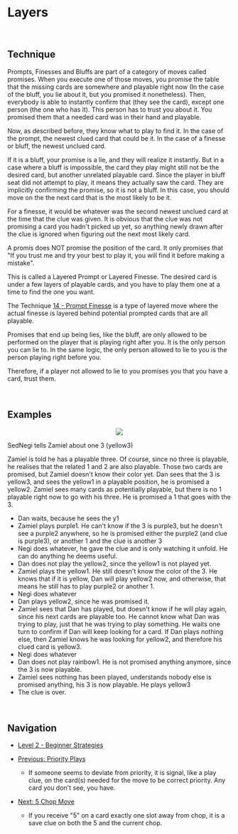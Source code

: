 # Layers

<br />

## Technique

Prompts, Finesses and Bluffs are part of a category of moves called promises. When you execute one of those moves, you promise the table that the missing cards are somewhere and playable right now (In the case of the bluff, you lie about it, but you promised it nonetheless). Then, everybody is able to instantly confirm that (they see the card), except one person (the one who has it). This person has to trust you about it. You promised them that a needed card was in their hand and playable.

Now, as described before, they know what to play to find it. In the case of the prompt, the newest clued card that could be it. In the case of a finesse or bluff, the newest unclued card.

If it is a bluff, your promise is a lie, and they will realize it instantly. But in a case where a bluff is impossible, the card they play might still not be the desired card, but another unrelated playable card. Since the player in bluff seat did not attempt to play, it means they actually saw the card. They are implicitly confirming the promise, so it is not a bluff. In this case, you should move on the the next card that is the most likely to be it.

For a finesse, it would be whatever was the second newest unclued card at the time that the clue was given. It is obvious that the clue was not promising a card you hadn't picked up yet, so anything newly drawn after the clue is ignored when figuring out the next most likely card.

A promis does NOT promise the position of the card. It only promises that "If you trust me and try your best to play it, you will find it before making a mistake".

This is called a Layered Prompt or Layered Finesse. The desired card is under a few layers of playable cards, and you have to play them one at a time to find the one you want.

The Technique [14 - Prompt Finesse](https://github.com/agilbert1412/HanabiStrategy/blob/master/Strategy/Level%202%20-%20Beginner/14%20-%20Prompt%20Finesse.md) is a type of layered move where the actual finesse is layered behind potential prompted cards that are all playable.

Promises that end up being lies, like the bluff, are only allowed to be performed on the player that is playing right after you. It is the only person you can lie to. In the same logic, the only person allowed to lie to you is the person playing right before you.

Therefore, if a player not allowed to lie to you promises you that you have a card, trust them.

<br />

## Examples

<p align="center">
    <img src="images/<21_LayersExample.png" />
</p>

SedNegi tells Zamiel about one 3 (yellow3)

Zamiel is told he has a playable three. Of course, since no three is playable, he realises that the related 1 and 2 are also playable. Those two cards are promised, but Zamiel doesn't know their color yet. Dan sees that the 3 is yellow3, and sees the yellow1 in a playable position, he is promised a yellow2. Zamiel sees many cards as potentially playable, but there is no 1 playable right now to go with his three. He is promised a 1 that goes with the 3.

* Dan waits, because he sees the y1
* Zamiel plays purple1. He can't know if the 3 is purple3, but he doesn't see a purple2 anywhere, so he is promised either the purple2 (and clue is purple3), or another 1 and the clue is another 3
* Negi does whatever, he gave the clue and is only watching it unfold. He can do anything he deems useful.
* Dan does not play the yellow2, since the yellow1 is not played yet.
* Zamiel plays the yellow1. He still doesn't know the color of the 3. He knows that if it is yellow, Dan will play yellow2 now, and otherwise, that means he still has to play purple2 or another 1.
* Negi does whatever
* Dan plays yellow2, since he was promised it.
* Zamiel sees that Dan has played, but doesn't know if he will play again, since his next cards are playable too. He cannot know what Dan was trying to play, just that he was trying to play something. He waits one turn to confirm if Dan will keep looking for a card. If Dan plays nothing else, then Zamiel knows he was looking for yellow2, and therefore his clued card is yellow3.
* Negi does whatever
* Dan does not play rainbow1. He is not promised anything anymore, since the 3 is now playable.
* Zamiel sees nothing has been played, understands nobody else is promised anything, his 3 is now playable. He plays yellow3
* The clue is over.

<br />

## Navigation

* [Level 2 - Beginner Strategies](https://github.com/agilbert1412/HanabiStrategy/blob/master/Strategy/Level%202%20-%20Beginner/Level%202%20-%20Beginner.md)

* [Previous: Priority Plays](https://github.com/agilbert1412/HanabiStrategy/blob/master/Strategy/Level%202%20-%20Beginner/20%20-%20Priority%20Plays.md)
	* If someone seems to deviate from priority, it is signal, like a play clue, on the card(s) needed for the move to be correct priority. Any card you don't see, you have.

* [Next: 5 Chop Move](https://github.com/agilbert1412/HanabiStrategy/blob/master/Strategy/Level%202%20-%20Beginner/10%20-%20The%20Prompt.md)
	* If you receive "5" on a card exactly one slot away from chop, it is a save clue on both the 5 and the current chop.
